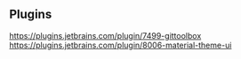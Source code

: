 ## Plugins
https://plugins.jetbrains.com/plugin/7499-gittoolbox
https://plugins.jetbrains.com/plugin/8006-material-theme-ui